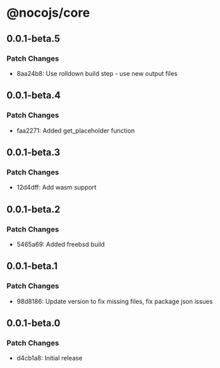 # @nocojs/core

## 0.0.1-beta.5

### Patch Changes

- 8aa24b8: Use rolldown build step - use new output files

## 0.0.1-beta.4

### Patch Changes

- faa2271: Added get_placeholder function

## 0.0.1-beta.3

### Patch Changes

- 12d4dff: Add wasm support

## 0.0.1-beta.2

### Patch Changes

- 5465a69: Added freebsd build

## 0.0.1-beta.1

### Patch Changes

- 98d8186: Update version to fix missing files, fix package json issues

## 0.0.1-beta.0

### Patch Changes

- d4cb1a8: Initial release
